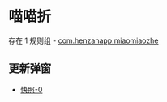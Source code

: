 # 喵喵折

存在 1 规则组 - [com.henzanapp.miaomiaozhe](/src/apps/com.henzanapp.miaomiaozhe.ts)

## 更新弹窗

- [快照-0](https://gkd-kit.gitee.io/import/12649457)
